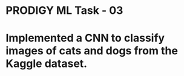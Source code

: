 # PRODIGY ML Task - 03
# Implemented a CNN to classify images of cats and dogs from the Kaggle dataset.
